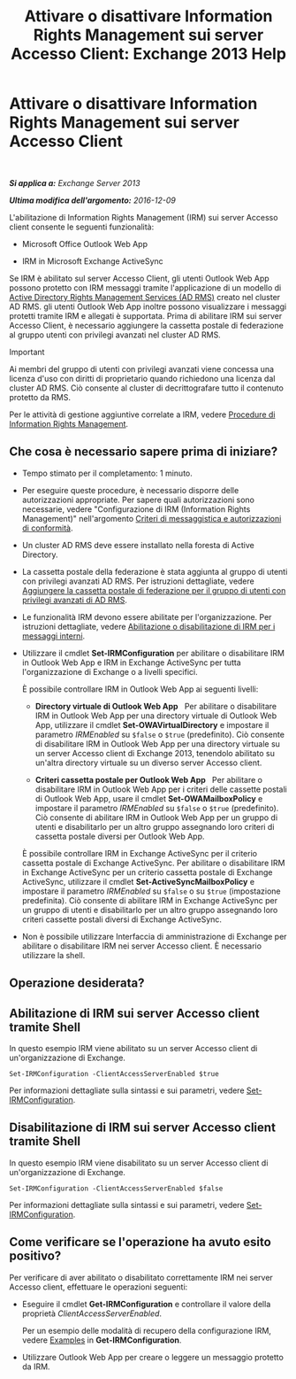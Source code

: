 ﻿---
title: 'Attivare o disattivare Information Rights Management sui server Accesso Client: Exchange 2013 Help'
TOCTitle: Attivare o disattivare Information Rights Management sui server Accesso Client
ms:assetid: c7ce069b-a572-4755-90a3-7105472e4c83
ms:mtpsurl: https://technet.microsoft.com/it-it/library/Dd876938(v=EXCHG.150)
ms:contentKeyID: 50481659
ms.date: 05/22/2018
mtps_version: v=EXCHG.150
ms.translationtype: MT
---

# Attivare o disattivare Information Rights Management sui server Accesso Client

 

_**Si applica a:** Exchange Server 2013_

_**Ultima modifica dell'argomento:** 2016-12-09_

L'abilitazione di Information Rights Management (IRM) sui server Accesso client consente le seguenti funzionalità:

  - Microsoft Office Outlook Web App

  - IRM in Microsoft Exchange ActiveSync

Se IRM è abilitato sul server Accesso Client, gli utenti Outlook Web App possono protetto con IRM messaggi tramite l'applicazione di un modello di [Active Directory Rights Management Services (AD RMS)](https://technet.microsoft.com/en-us/library/hh831364.aspx) creato nel cluster AD RMS. gli utenti Outlook Web App inoltre possono visualizzare i messaggi protetti tramite IRM e allegati è supportata. Prima di abilitare IRM sui server Accesso Client, è necessario aggiungere la cassetta postale di federazione al gruppo utenti con privilegi avanzati nel cluster AD RMS.


> [!IMPORTANT]
> Ai membri del gruppo di utenti con privilegi avanzati viene concessa una licenza d'uso con diritti di proprietario quando richiedono una licenza dal cluster AD&nbsp;RMS. Ciò consente al cluster di decrittografare tutto il contenuto protetto da RMS.



Per le attività di gestione aggiuntive correlate a IRM, vedere [Procedure di Information Rights Management](information-rights-management-procedures-exchange-2013-help.md).

## Che cosa è necessario sapere prima di iniziare?

  - Tempo stimato per il completamento: 1 minuto.

  - Per eseguire queste procedure, è necessario disporre delle autorizzazioni appropriate. Per sapere quali autorizzazioni sono necessarie, vedere "Configurazione di IRM (Information Rights Management)" nell'argomento [Criteri di messaggistica e autorizzazioni di conformità](messaging-policy-and-compliance-permissions-exchange-2013-help.md).

  - Un cluster AD RMS deve essere installato nella foresta di Active Directory.

  - La cassetta postale della federazione è stata aggiunta al gruppo di utenti con privilegi avanzati AD RMS. Per istruzioni dettagliate, vedere [Aggiungere la cassetta postale di federazione per il gruppo di utenti con privilegi avanzati di AD RMS](add-the-federation-mailbox-to-the-ad-rms-super-users-group-exchange-2013-help.md).

  - Le funzionalità IRM devono essere abilitate per l'organizzazione. Per istruzioni dettagliate, vedere [Abilitazione o disabilitazione di IRM per i messaggi interni](enable-or-disable-irm-for-internal-messages-exchange-2013-help.md).

  - Utilizzare il cmdlet **Set-IRMConfiguration** per abilitare o disabilitare IRM in Outlook Web App e IRM in Exchange ActiveSync per tutta l'organizzazione di Exchange o a livelli specifici.
    
    È possibile controllare IRM in Outlook Web App ai seguenti livelli:
    
      - **Directory virtuale di Outlook Web App**   Per abilitare o disabilitare IRM in Outlook Web App per una directory virtuale di Outlook Web App, utilizzare il cmdlet **Set-OWAVirtualDirectory** e impostare il parametro *IRMEnabled* su `$false` o `$true` (predefinito). Ciò consente di disabilitare IRM in Outlook Web App per una directory virtuale su un server Accesso client di Exchange 2013, tenendolo abilitato su un'altra directory virtuale su un diverso server Accesso client.
    
      - **Criteri cassetta postale per Outlook Web App**   Per abilitare o disabilitare IRM in Outlook Web App per i criteri delle cassette postali di Outlook Web App, usare il cmdlet **Set-OWAMailboxPolicy** e impostare il parametro *IRMEnabled* su `$false` o `$true` (predefinito). Ciò consente di abilitare IRM in Outlook Web App per un gruppo di utenti e disabilitarlo per un altro gruppo assegnando loro criteri di cassetta postale diversi per Outlook Web App.
    
    È possibile controllare IRM in Exchange ActiveSync per il criterio cassetta postale di Exchange ActiveSync. Per abilitare o disabilitare IRM in Exchange ActiveSync per un criterio cassetta postale di Exchange ActiveSync, utilizzare il cmdlet **Set-ActiveSyncMailboxPolicy** e impostare il parametro *IRMEnabled* su `$false` o su `$true` (impostazione predefinita). Ciò consente di abilitare IRM in Exchange ActiveSync per un gruppo di utenti e disabilitarlo per un altro gruppo assegnando loro criteri cassette postali diversi di Exchange ActiveSync.

  - Non è possibile utilizzare Interfaccia di amministrazione di Exchange per abilitare o disabilitare IRM nei server Accesso client. È necessario utilizzare la shell.

## Operazione desiderata?

## Abilitazione di IRM sui server Accesso client tramite Shell

In questo esempio IRM viene abilitato su un server Accesso client di un'organizzazione di Exchange.

    Set-IRMConfiguration -ClientAccessServerEnabled $true

Per informazioni dettagliate sulla sintassi e sui parametri, vedere [Set-IRMConfiguration](https://technet.microsoft.com/it-it/library/dd979792\(v=exchg.150\)).

## Disabilitazione di IRM sui server Accesso client tramite Shell

In questo esempio IRM viene disabilitato su un server Accesso client di un'organizzazione di Exchange.

    Set-IRMConfiguration -ClientAccessServerEnabled $false

Per informazioni dettagliate sulla sintassi e sui parametri, vedere [Set-IRMConfiguration](https://technet.microsoft.com/it-it/library/dd979792\(v=exchg.150\)).

## Come verificare se l'operazione ha avuto esito positivo?

Per verificare di aver abilitato o disabilitato correttamente IRM nei server Accesso client, effettuare le operazioni seguenti:

  - Eseguire il cmdlet **Get-IRMConfiguration** e controllare il valore della proprietà *ClientAccessServerEnabled*.
    
    Per un esempio delle modalità di recupero della configurazione IRM, vedere [Examples](https://technet.microsoft.com/it-it/e1821219-fe18-4642-a9c2-58eb0aadd61a\(exchg.150\)#examples) in **Get-IRMConfiguration**.

  - Utilizzare Outlook Web App per creare o leggere un messaggio protetto da IRM.

